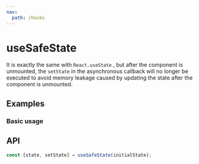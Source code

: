 ```yaml
---
nav:
  path: /hooks
---
```


# useSafeState

It is exactly the same with `React.useState` , but after the component is unmounted, the `setState` in the asynchronous callback will no longer be executed to avoid memory leakage caused by updating the state after the component is unmounted.

## Examples

### Basic usage

<code src="./demo/demo1.tsx"></code>

## API

```typescript
const [state, setState] = useSafeState(initialState);
```
